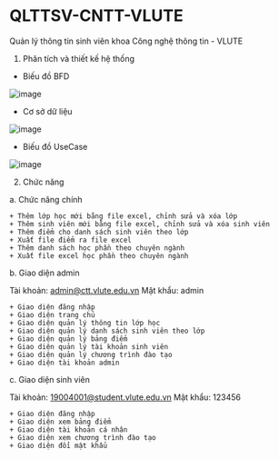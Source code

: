 # QLTTSV-CNTT-VLUTE
Quản lý thông tin sinh viên khoa Công nghệ thông tin - VLUTE
1. Phân tích và thiết kế hệ thống
+ Biếu đồ BFD 

![image](https://user-images.githubusercontent.com/97941037/153197896-93f623ed-3b0a-433d-ad47-086abd997e96.png)

+ Cơ sở dữ liệu

![image](https://user-images.githubusercontent.com/97941037/153197995-0fd73e68-cc3f-44ae-91e3-a19061ae242c.png)


+ Biếu đồ UseCase

![image](https://user-images.githubusercontent.com/97941037/153198025-f2be4822-269a-468c-883f-1b2242a79061.png)

2. Chức năng

  a. Chức năng chính
  
    + Thêm lớp học mới bằng file excel, chỉnh sửa và xóa lớp
    + Thêm sinh viên mới bằng file excel, chỉnh sửa và xóa sinh viên
    + Thêm điểm cho danh sách sinh viên theo lớp
    + Xuất file điểm ra file excel
    + Thêm danh sách học phần theo chuyên ngành
    + Xuất file excel học phần theo chuyên ngành
  
  b. Giao diện admin
  
  Tài khoản: admin@ctt.vlute.edu.vn
  Mật khẩu: admin
  
    + Giao diện đăng nhập
    + Giao diện trang chủ
    + Giao diện quản lý thông tin lớp học
    + Giao diện quản lý danh sách sinh viên theo lớp
    + Giao diện quản lý bảng điểm 
    + Giao diện quản lý tài khoản sinh viên
    + Giao diện quản lý chương trình đào tạo
    + Giao diện tài khoản admin
  
  c. Giao diện sinh viên
  
  Tài khoản: 19004001@student.vlute.edu.vn
  Mật khẩu: 123456
    
    + Giao diện đăng nhập
    + Giao diện xem bảng điểm
    + Giao diện tài khoản cá nhân
    + Giao diện xem chương trình đào tạo
    + Giao diện đổi mật khẩu
    
